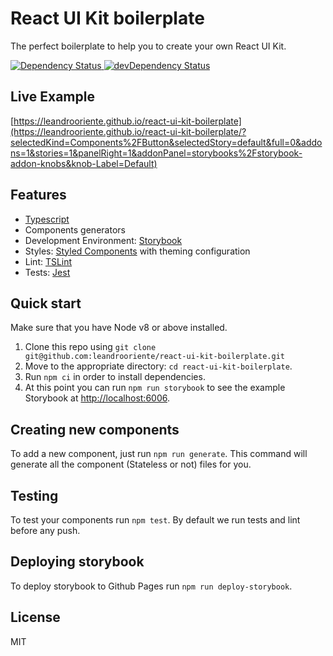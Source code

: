 # React UI Kit boilerplate

The perfect boilerplate to help you to create your own React UI Kit. 

<!-- https://github.com/leandrooriente/react-ui-kit-boilerplate -->

<div>
  <!-- Dependency Status -->
  <a href="https://david-dm.org/leandrooriente/react-ui-kit-boilerplate">
    <img src="https://david-dm.org/leandrooriente/react-ui-kit-boilerplate.svg" alt="Dependency Status" />
  </a>
  <!-- devDependency Status -->
  <a href="https://david-dm.org/leandrooriente/react-ui-kit-boilerplate#info=devDependencies">
    <img src="https://david-dm.org/leandrooriente/react-ui-kit-boilerplate/dev-status.svg" alt="devDependency Status" />
  </a>
</div>

## Live Example

[https://leandrooriente.github.io/react-ui-kit-boilerplate](https://leandrooriente.github.io/react-ui-kit-boilerplate/?selectedKind=Components%2FButton&selectedStory=default&full=0&addons=1&stories=1&panelRight=1&addonPanel=storybooks%2Fstorybook-addon-knobs&knob-Label=Default)

## Features

- [Typescript](https://www.typescriptlang.org)
- Components generators
- Development Environment: [Storybook](https://storybook.js.org/)
- Styles: [Styled Components](https://www.styled-components.com/) with theming configuration
- Lint: [TSLint](https://palantir.github.io/tslint/)
- Tests: [Jest](https://jestjs.io/)

## Quick start

Make sure that you have Node v8 or above installed.

1. Clone this repo using `git clone  git@github.com:leandrooriente/react-ui-kit-boilerplate.git`
2. Move to the appropriate directory: `cd react-ui-kit-boilerplate`.
3. Run `npm ci` in order to install dependencies.
4. At this point you can run `npm run storybook` to see the example Storybook at [http://localhost:6006](http://localhost:6006).

## Creating new components

To add a new component, just run `npm run generate`. This command will generate all the component (Stateless or not) files for you.

## Testing

To test your components run `npm test`.
By default we run tests and lint before any push.

## Deploying storybook

To deploy storybook to Github Pages run `npm run deploy-storybook`.

## License

MIT
